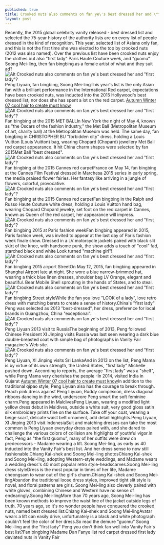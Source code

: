```yaml
---
published: true
title: Crooked nuts also comments on fan ye\'s best dressed her and \"first lady\"?
layout: post
---
```

Recently, the 2015 global celebrity vanity released - best dressed list and selected the 75-year history of the authority lists are on every list of people dressed in the kind of recognition. This year, selected list of Asians only fan, and this is not the first time she was elected to the top by crooked nuts (2012 was also named). Over the previous list have been crooked nuts enjoy the clothes but also \"first lady\" Paris Haute Couture week, and \"guomu\" Soong Mei-ling, then fan bingbing as a female artist of what and they suit ad?![Alt Crooked nuts also comments on fan ye\'s best dressed her and \"first lady\"?](http://uagcase.files.wordpress.com/2016/01/7833d94c.jpeg)Peng Liyuan, fan bingbing, Soong Mei-lingThis year\'s list is the only Asian fan with a brilliant performance in the International Red carpet, expectations have been crooked nuts, was inducted into the 2015 Hollywood\'s best dressed list, nor does she has spent a lot on the red carpet. [Autumn Winter 07 cool hair to create must know](http://www.mkfans.com/2016/01/17/autumn-winter-07-cool-hair-to-create-must-know/)![Alt Crooked nuts also comments on fan ye\'s best dressed her and \"first lady\"?](http://uagcase.files.wordpress.com/2016/01/783b636a.jpeg)Fan bingbing at the 2015 MET BALLIn New York the night of May 4, known as \"the Oscars of the fashion industry,\" the Met Ball (Metropolitan Museum of art, charity ball) at the Metropolitan Museum was held. The same day, fan bingbing in CHRISTOPHER BU \"forbidden city\" dress, holding a Louis Vuitton (Louis Vuitton) bag, wearing Chopard (Chopard) jewellery Met Ball red carpet appearance. It hit China charm shapes were selected by fan 2015Met Ball \"best dressed\".![Alt Crooked nuts also comments on fan ye\'s best dressed her and \"first lady\"?](http://uagcase.files.wordpress.com/2016/01/7837b5b3.jpeg)Fan bingbing at the 2015 Cannes red carpetFrance on May 14, fan bingbing at the Cannes Film Festival dressed in Marchesa 2015 series in early spring, the media praised flower fairies. Her fantasy like arriving in a jungle of flowers, colorful, provocative.![Alt Crooked nuts also comments on fan ye\'s best dressed her and \"first lady\"?](http://uagcase.files.wordpress.com/2016/01/783bdf97.jpeg)Fan bingbing at the 2015 Cannes red carpetFan bingbing in the Ralph and Russo Haute Couture white dress, holding a Louis Vuitton hand bag, wearing Chopard Chopard jewelry, set foot on the red carpet in Cannes, known as Queen of the red carpet, her appearance will impress.![Alt Crooked nuts also comments on fan ye\'s best dressed her and \"first lady\"?](http://uagcase.files.wordpress.com/2016/01/783aef39.jpeg)Fan bingbing 2015 at Paris fashion weekFan bingbing appeared in 2015, Paris fashion week, was invited to appear at the last day of Paris fashion week finale show. Dressed in a LV motorcycle jackets paired with black slit skirt of the knee, with handsome punk, the show adds a touch of \"cool\" fad, starched black and white Look turned \"machine girl\"!![Alt Crooked nuts also comments on fan ye\'s best dressed her and \"first lady\"?](http://uagcase.files.wordpress.com/2016/01/7839d3ca.jpeg)Fan bingbing 2015 airport StreetOn May 12, 2015, fan bingbing appeared in Shanghai Airport late at night. She wore a blue narrow-brimmed hat, wearing a thick blue linen dresses, shoulder bag LV Orange, elegant and beautiful. Bear Mobile Shell sprouting in the hands of States, and to steal.![Alt Crooked nuts also comments on fan ye\'s best dressed her and \"first lady\"?](http://uagcase.files.wordpress.com/2016/01/78383277.jpeg)Fan bingbing Street styleWhile the fan you love \"LOOK of a lady\", love retro dress with matching berets to create a sense of history.China\'s \"first lady\" Peng was selected as 2013 \"best-dressed\", her dress, preference for local brands in Guangzhou, China \"exceptional\".![Alt Crooked nuts also comments on fan ye\'s best dressed her and \"first lady\"?](http://uagcase.files.wordpress.com/2016/01/783d3a47.jpeg)Peng Liyuan 2013 visit to RussiaThe beginning of 2013, Peng followed Chinese President XI Jinping visits Russia was last seen wearing a dark blue double-breasted coat with simple bag of photographs in Vanity Fair magazine\'s Web site.![Alt Crooked nuts also comments on fan ye\'s best dressed her and \"first lady\"?](http://uagcase.files.wordpress.com/2016/01/78324b2d.jpeg)Peng Liyuan, XI Jinping visits Sri LankaAnd in 2013 on the list, Peng Mama is by virtue of its own strength, the United States, \"first lady\" Michelle pushed down. According to reports, the average \"first lady\" was a \"shelf\", while Peng Mama very cherishes the people -In 2014, visited India in Gujarat [Autumn Winter 07 cool hair to create must know](http://www.mkfans.com/2016/01/17/autumn-winter-07-cool-hair-to-create-must-know/)In addition to the traditional qipao style, Peng Liyuan also has the courage to break through. Peach pink dress against Peng Liyuan, Ruddy complexion, dress diagonal ribbons dancing in the wind, underscore Peng smart the soft feminine charm.Peng appeared in MaldivesPeng Liyuan, wearing a modified light yellow dress debut in Maldives, outside a white suit, very good gloss satin silk embroidery prints fine on the surface. Take off your coat, wearing a beige scarf, delicate waist belt ornament, add detail highlights.Peng Liyuan, XI Jinping 2013 visit IndonesiaSuit and matching dresses can take the most common is Peng Liyuan everyday dress paired with, and she dared to challenge the various colors of collision are highlights of youthful vigor.In fact, Peng as \"the first guomu\", many of her outfits were drew on predecessors – Madame wearing a lift. Soong Mei-ling, as early as 40 inducted into the Vanity Fair\'s best list. And her dress sense to now still fashionable.Chiang Kai-shek and Soong Mei-ling photosChiang Kai-shek and Soong Mei-ling, adopting Western-style weddings, and Madame wears a wedding dress\'s 40 most popular retro style-headscarves.Soong Mei-ling dress styleDress is the most popular in times of her life, Madame cheongsam to wear out of the girl\'s charm.Chiang Kai-shek and Soong Mei-lingAbandon the traditional loose dress styles, improved tight slit style is novel, and floral patterns are girls. Soong Mei-ling also cleverly paired with white gloves, combining Chinese and Western have no sense of endearingly.Soong Mei-lingMore than 70 years ago, Soong Mei-ling has been known methods to improve the waist line of the jacket outside legs of truth. 70 years ago, so it\'s no wonder people have conquered the crooked nuts, named best dressed list.Chiang Kai-shek and Soong Mei-lingAvatar wears a lift can easily drive, unfortunately is a black and white photograph couldn\'t feel the color of her dress.So read the demure \"guomu\" Soong Mei-ling and the \"first lady\" Peng you don\'t think fan well into Vanity Fair\'s best list?Fan bingbing Madame Dan Fanye list red carpet dressed first lady deviated nuts in Vanity Fair